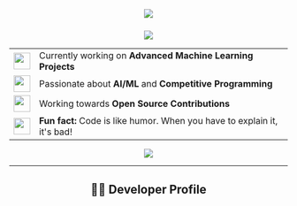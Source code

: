 <!-- Banner with modern gradient design -->
<div align="center">
  <img src="https://capsule-render.vercel.app/api?type=venom&color=gradient&customColorList=6,8,30&height=200&section=header&text=Ragib%20Mondal&fontSize=70&fontAlignY=40&animation=fadeIn&fontColor=ffffff&desc=Developer%20%7C%20Problem%20Solver%20%7C%20Tech%20Enthusiast&descAlignY=65&descSize=20" />
</div>
<!-- Improved typing animation with more concise content -->
<h3 align="center">
  <img src="https://readme-typing-svg.herokuapp.com/?font=Poppins&weight=600&size=28&center=true&vCenter=true&width=500&height=70&duration=3000&lines=Welcome+to+my+profile!;AI+%26+ML+Enthusiast;Competitive+Programmer;Open+Source+Contributor" />
</h3>
<!-- Simple About Me section with material icons -->
<div align="center">
  <table border="0">
    <tr>
      <td align="center">
        <img width="30" src="https://cdn.jsdelivr.net/gh/devicons/devicon/icons/python/python-original.svg" />
      </td>
      <td>
        Currently working on <b>Advanced Machine Learning Projects</b>
      </td>
    </tr>
    <tr>
      <td align="center">
        <img width="30" src="https://cdn.jsdelivr.net/gh/devicons/devicon/icons/cplusplus/cplusplus-original.svg" />
      </td>
      <td>
        Passionate about <b>AI/ML</b> and <b>Competitive Programming</b>
      </td>
    </tr>
    <tr>
      <td align="center">
        <img width="30" src="https://cdn.jsdelivr.net/gh/primer/octicons/icons/code-square-24.svg" />
      </td>
      <td>
        Working towards <b>Open Source Contributions</b>
      </td>
    </tr>
    <tr>
      <td align="center">
        <img width="30" src="https://cdn.jsdelivr.net/gh/primer/octicons/icons/light-bulb-24.svg" />
      </td>
      <td>
        <b>Fun fact:</b> Code is like humor. When you have to explain it, it's bad!
      </td>
    </tr>
  </table>
</div>
<!-- GitHub Stats card with improved design -->
<div align="center"> 
  <a href="https://github.com/anuraghazra/github-readme-stats">
    <img src="https://github-readme-stats.vercel.app/api?username=ragibmondal&show_icons=true&bg_color=00000000&title_color=6366f1&text_color=ffffff&icon_color=6366f1&hide_border=true&count_private=true&ring_color=6366f1" />
  </a>
</div>
<hr>
<!-- Current Focus with modern code display -->
<h2 align="center">👨‍💻 Developer Profile</h2>
